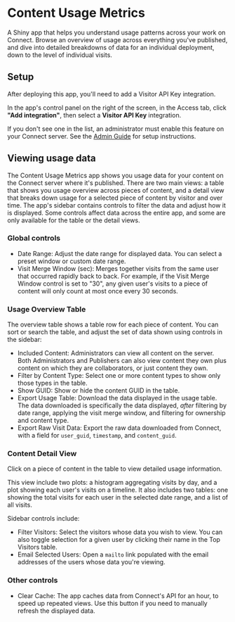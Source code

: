 # Content Usage Metrics

A Shiny app that helps you understand usage patterns across your work on Connect. Browse an overview of usage across everything you've published, and dive into detailed breakdowns of data for an individual deployment, down to the level of individual visits.

## Setup

After deploying this app, you'll need to add a Visitor API Key integration.

In the app's control panel on the right of the screen, in the Access tab, click **"Add integration"**, then select a **Visitor API Key** integration.

If you don't see one in the list, an administrator must enable this feature on your Connect server.
See the [Admin Guide](https://docs.posit.co/connect/admin/integrations/oauth-integrations/connect/) for setup instructions.

## Viewing usage data

The Content Usage Metrics app shows you usage data for your content on the Connect server where it's published. There are two main views: a table that shows you usage overview across pieces of content, and a detail view that breaks down usage for a selected piece of content by visitor and over time. The app's sidebar contains controls to filter the data and adjust how it is displayed. Some controls affect data across the entire app, and some are only available for the table or the detail views.

### Global controls

- Date Range: Adjust the date range for displayed data. You can select a preset window or custom date range.
- Visit Merge Window (sec): Merges together visits from the same user that occurred rapidly back to back. For example, if the Visit Merge Window control is set to "30", any given user's visits to a piece of content will only count at most once every 30 seconds.

### Usage Overview Table

The overview table shows a table row for each piece of content. You can sort or search the table, and adjust the set of data shown using controls in the sidebar:

- Included Content: Administrators can view all content on the server. Both Administrators and Publishers can also view content they own plus content on which they are collaborators, or just content they own.
- Filter by Content Type: Select one or more content types to show only those types in the table.
- Show GUID: Show or hide the content GUID in the table.
- Export Usage Table: Download the data displayed in the usage table. The data downloaded is specifically the data displayed, *after* filtering by date range, applying the visit merge window, and filtering for ownership and content type.
- Export Raw Visit Data: Export the raw data downloaded from Connect, with a field for `user_guid`, `timestamp`, and `content_guid`.

### Content Detail View

Click on a piece of content in the table to view detailed usage information.

This view include two plots: a histogram aggregating visits by day, and a plot showing each user's visits on a timeline. It also includes two tables: one showing the total visits for each user in the selected date range, and a list of all visits.

Sidebar controls include:

- Filter Visitors: Select the visitors whose data you wish to view. You can also toggle selection for a given user by clicking their name in the Top Visitors table.
- Email Selected Users: Open a `mailto` link populated with the email addresses of the users whose data you're viewing.

### Other controls

- Clear Cache: The app caches data from Connect's API for an hour, to speed up repeated views. Use this button if you need to manually refresh the displayed data.
